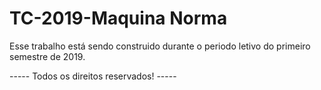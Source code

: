 # TC-2019-Maquina Norma

Esse trabalho está sendo construido durante o periodo letivo do primeiro semestre de 2019.

----- Todos os direitos reservados! -----
